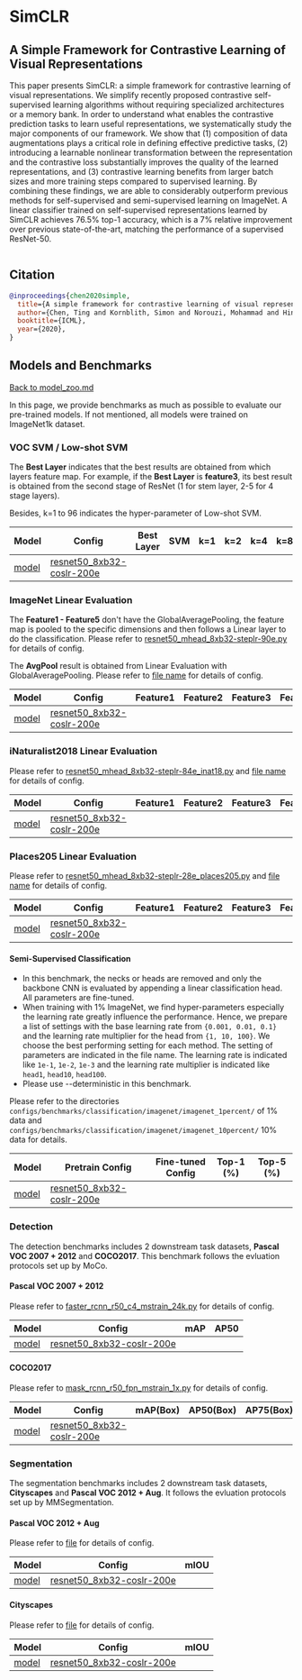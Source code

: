# SimCLR

## A Simple Framework for Contrastive Learning of Visual Representations

<!-- [ABSTRACT] -->

This paper presents SimCLR: a simple framework for contrastive learning of visual representations. We simplify recently proposed contrastive self-supervised learning algorithms without requiring specialized architectures or a memory bank. In order to understand what enables the contrastive prediction tasks to learn useful representations, we systematically study the major components of our framework. We show that (1) composition of data augmentations plays a critical role in defining effective predictive tasks, (2) introducing a learnable nonlinear transformation between the representation and the contrastive loss substantially improves the quality of the learned representations, and (3) contrastive learning benefits from larger batch sizes and more training steps compared to supervised learning. By combining these findings, we are able to considerably outperform previous methods for self-supervised and semi-supervised learning on ImageNet. A linear classifier trained on self-supervised representations learned by SimCLR achieves 76.5% top-1 accuracy, which is a 7% relative improvement over previous state-of-the-art, matching the performance of a supervised ResNet-50.

<!-- [IMAGE] -->
<div align="center">
<img  />
</div>

## Citation

<!-- [ALGORITHM] -->

```bibtex
@inproceedings{chen2020simple,
  title={A simple framework for contrastive learning of visual representations},
  author={Chen, Ting and Kornblith, Simon and Norouzi, Mohammad and Hinton, Geoffrey},
  booktitle={ICML},
  year={2020},
}
```

## Models and Benchmarks

[Back to model_zoo.md](../../../docs/model_zoo.md)

In this page, we provide benchmarks as much as possible to evaluate our pre-trained models. If not mentioned, all models were trained on ImageNet1k dataset.


### VOC SVM / Low-shot SVM

The **Best Layer** indicates that the best results are obtained from which layers feature map. For example, if the **Best Layer** is **feature3**, its best result is obtained from the second stage of ResNet (1 for stem layer, 2-5 for 4 stage layers).

Besides, k=1 to 96 indicates the hyper-parameter of Low-shot SVM.

| Model     | Config                                                                | Best Layer | SVM | k=1 | k=2 | k=4 | k=8 | k=16 | k=32 | k=64 | k=96 |
| --------- | --------------------------------------------------------------------- | ---------- | --- | --- | --- | --- | --- | ---- | ---- | ---- | ---- |
| [model]() | [resnet50_8xb32-coslr-200e](simclr_resnet50_8xb32-coslr-200e_in1k.py) |            |     |     |     |     |     |      |      |      |      |

### ImageNet Linear Evaluation

The **Feature1 - Feature5** don't have the GlobalAveragePooling, the feature map is pooled to the specific dimensions and then follows a Linear layer to do the classification. Please refer to [resnet50_mhead_8xb32-steplr-90e.py](../../benchmarks/classification/imagenet/resnet50_mhead_8xb32-steplr-90e_in1k.py) for details of config.

The **AvgPool** result is obtained from Linear Evaluation with GlobalAveragePooling. Please refer to [file name]() for details of config.

| Model     | Config                                                                | Feature1 | Feature2 | Feature3 | Feature4 | Feature5 | AvgPool |
| --------- | --------------------------------------------------------------------- | -------- | -------- | -------- | -------- | -------- | ------- |
| [model]() | [resnet50_8xb32-coslr-200e](simclr_resnet50_8xb32-coslr-200e_in1k.py) |          |          |          |          |          |         |

### iNaturalist2018 Linear Evaluation

Please refer to [resnet50_mhead_8xb32-steplr-84e_inat18.py](../../benchmarks/classification/inaturalist2018/resnet50_mhead_8xb32-steplr-84e_inat18.py) and [file name]() for details of config.

| Model     | Config                                                                | Feature1 | Feature2 | Feature3 | Feature4 | Feature5 | AvgPool |
| --------- | --------------------------------------------------------------------- | -------- | -------- | -------- | -------- | -------- | ------- |
| [model]() | [resnet50_8xb32-coslr-200e](simclr_resnet50_8xb32-coslr-200e_in1k.py) |          |          |          |          |          |         |

### Places205 Linear Evaluation

Please refer to [resnet50_mhead_8xb32-steplr-28e_places205.py](../../benchmarks/classification/inaturalist2018/resnet50_mhead_8xb32-steplr-28e_places205.py) and [file name]() for details of config.

| Model     | Config                                                                | Feature1 | Feature2 | Feature3 | Feature4 | Feature5 | AvgPool |
| --------- | --------------------------------------------------------------------- | -------- | -------- | -------- | -------- | -------- | ------- |
| [model]() | [resnet50_8xb32-coslr-200e](simclr_resnet50_8xb32-coslr-200e_in1k.py) |          |          |          |          |          |         |

#### Semi-Supervised Classification

- In this benchmark, the necks or heads are removed and only the backbone CNN is evaluated by appending a linear classification head. All parameters are fine-tuned.
- When training with 1% ImageNet, we find hyper-parameters especially the learning rate greatly influence the performance. Hence, we prepare a list of settings with the base learning rate from `{0.001, 0.01, 0.1}` and the learning rate multiplier for the head from `{1, 10, 100}`. We choose the best performing setting for each method. The setting of parameters are indicated in the file name. The learning rate is indicated like `1e-1`, `1e-2`, `1e-3` and the learning rate multiplier is indicated like `head1`, `head10`, `head100`.
- Please use --deterministic in this benchmark.

Please refer to the directories `configs/benchmarks/classification/imagenet/imagenet_1percent/` of 1% data and `configs/benchmarks/classification/imagenet/imagenet_10percent/` 10% data for details.

| Model     | Pretrain Config                                                       | Fine-tuned Config | Top-1 (%) | Top-5 (%) |
| --------- | --------------------------------------------------------------------- | ----------------- | --------- | --------- |
| [model]() | [resnet50_8xb32-coslr-200e](simclr_resnet50_8xb32-coslr-200e_in1k.py) |                   |           |           |

### Detection

The detection benchmarks includes 2 downstream task datasets, **Pascal VOC 2007 + 2012** and **COCO2017**. This benchmark follows the evluation protocols set up by MoCo.

#### Pascal VOC 2007 + 2012

Please refer to [faster_rcnn_r50_c4_mstrain_24k.py](../../benchmarks/mmdetection/voc0712/faster_rcnn_r50_c4_mstrain_24k.py) for details of config.

| Model     | Config                                                                | mAP | AP50 |
| --------- | --------------------------------------------------------------------- | --- | ---- |
| [model]() | [resnet50_8xb32-coslr-200e](simclr_resnet50_8xb32-coslr-200e_in1k.py) |     |      |

#### COCO2017

Please refer to [mask_rcnn_r50_fpn_mstrain_1x.py](../../benchmarks/mmdetection/coco/mask_rcnn_r50_fpn_mstrain_1x.py) for details of config.

| Model     | Config                                                                | mAP(Box) | AP50(Box) | AP75(Box) | mAP(Mask) | AP50(Mask) | AP75(Mask) |
| --------- | --------------------------------------------------------------------- | -------- | --------- | --------- | --------- | ---------- | ---------- |
| [model]() | [resnet50_8xb32-coslr-200e](simclr_resnet50_8xb32-coslr-200e_in1k.py) |          |           |           |           |            |            |

### Segmentation

The segmentation benchmarks includes 2 downstream task datasets, **Cityscapes** and **Pascal VOC 2012 + Aug**. It follows the evluation protocols set up by MMSegmentation.

#### Pascal VOC 2012 + Aug

Please refer to [file]() for details of config.

| Model     | Config                                                                | mIOU |
| --------- | --------------------------------------------------------------------- | ---- |
| [model]() | [resnet50_8xb32-coslr-200e](simclr_resnet50_8xb32-coslr-200e_in1k.py) |      |


#### Cityscapes

Please refer to [file]() for details of config.

| Model     | Config                                                                | mIOU |
| --------- | --------------------------------------------------------------------- | ---- |
| [model]() | [resnet50_8xb32-coslr-200e](simclr_resnet50_8xb32-coslr-200e_in1k.py) |      |
